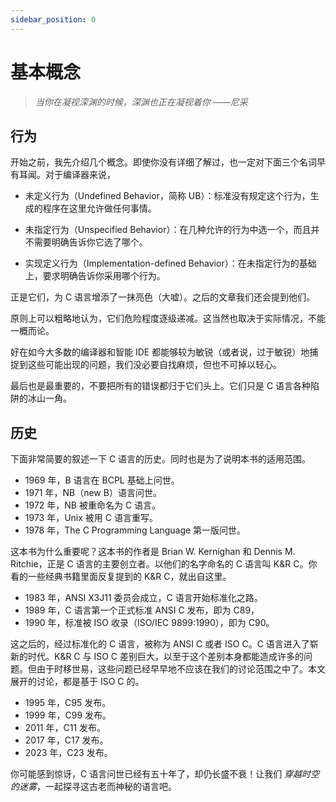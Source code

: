 ```yaml
---
sidebar_position: 0
---
```


# 基本概念

> _当你在凝视深渊的时候，深渊也正在凝视着你 ——尼采_

## 行为

开始之前，我先介绍几个概念。即使你没有详细了解过，也一定对下面三个名词早有耳闻。对于编译器来说，

- 未定义行为（Undefined Behavior，简称 UB）：标准没有规定这个行为，生成的程序在这里允许做任何事情。

- 未指定行为（Unspecified Behavior）：在几种允许的行为中选一个，而且并不需要明确告诉你它选了哪个。

- 实现定义行为（Implementation-defined Behavior）：在未指定行为的基础上，要求明确告诉你采用哪个行为。

正是它们，为 C 语言增添了一抹亮色（大嘘）。之后的文章我们还会提到他们。

原则上可以粗略地认为，它们危险程度逐级递减。这当然也取决于实际情况，不能一概而论。

好在如今大多数的编译器和智能 IDE 都能够较为敏锐（或者说，过于敏锐）地捕捉到这些可能出现的问题，我们没必要自找麻烦，但也不可掉以轻心。

最后也是最重要的，不要把所有的错误都归于它们头上。它们只是 C 语言各种陷阱的冰山一角。

## 历史

下面非常简要的叙述一下 C 语言的历史。同时也是为了说明本书的适用范围。

- 1969 年，B 语言在 BCPL 基础上问世。
- 1971 年，NB（new B）语言问世。
- 1972 年，NB 被重命名为 C 语言。
- 1973 年，Unix 被用 C 语言重写。
- 1978 年，The C Programming Language 第一版问世。

这本书为什么重要呢？这本书的作者是 Brian W. Kernighan 和 Dennis M. Ritchie，正是 C 语言的主要创立者。以他们的名字命名的 C 语言叫 K&R C。你看的一些经典书籍里面反复提到的 K&R C，就出自这里。

- 1983 年，ANSI X3J11 委员会成立，C 语言开始标准化之路。
- 1989 年，C 语言第一个正式标准 ANSI C 发布，即为 C89，
- 1990 年，标准被 ISO 收录（ISO/IEC 9899:1990），即为 C90。

这之后的，经过标准化的 C 语言，被称为 ANSI C 或者 ISO C。C 语言进入了崭新的时代。K&R C 与 ISO C 差别巨大，以至于这个差别本身都能造成许多的问题。但由于时移世易，这些问题已经早早地不应该在我们的讨论范围之中了。本文展开的讨论，都是基于 ISO C 的。

- 1995 年，C95 发布。
- 1999 年，C99 发布。
- 2011 年，C11 发布。
- 2017 年，C17 发布。
- 2023 年，C23 发布。

你可能感到惊讶，C 语言问世已经有五十年了，却仍长盛不衰！让我们 _穿越时空的迷雾_，一起探寻这古老而神秘的语言吧。